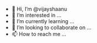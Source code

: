 - 👋 Hi, I’m @vijayshaanu
- 👀 I’m interested in ...
- 🌱 I’m currently learning ...
- 💞️ I’m looking to collaborate on ...
- 📫 How to reach me ...

<!---
vijayshaanu/vijayshaanu is a ✨ special ✨ repository because its `README.md` (this file) appears on your GitHub profile.
You can click the Preview link to take a look at your changes.
--->
